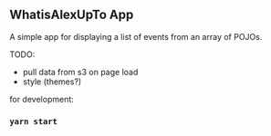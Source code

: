 
## WhatisAlexUpTo App

A simple app for displaying a list of events from an array of POJOs.

TODO:
 - pull data from s3 on page load
 - style (themes?) 

for development:

### `yarn start`


